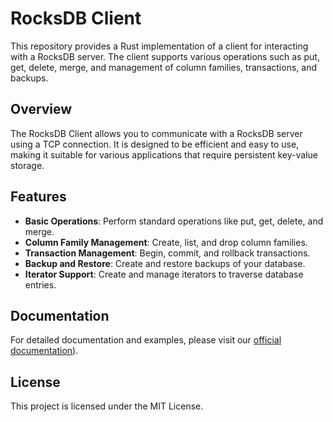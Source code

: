 # RocksDB Client

This repository provides a Rust implementation of a client for interacting with a RocksDB server. The client supports various operations such as put, get, delete, merge, and management of column families, transactions, and backups.

## Overview

The RocksDB Client allows you to communicate with a RocksDB server using a TCP connection. It is designed to be efficient and easy to use, making it suitable for various applications that require persistent key-value storage.

## Features

- **Basic Operations**: Perform standard operations like put, get, delete, and merge.
- **Column Family Management**: Create, list, and drop column families.
- **Transaction Management**: Begin, commit, and rollback transactions.
- **Backup and Restore**: Create and restore backups of your database.
- **Iterator Support**: Create and manage iterators to traverse database entries.

## Documentation

For detailed documentation and examples, please visit our [official documentation](https://s00d.github.io/RocksDBFusion/)).

## License

This project is licensed under the MIT License.